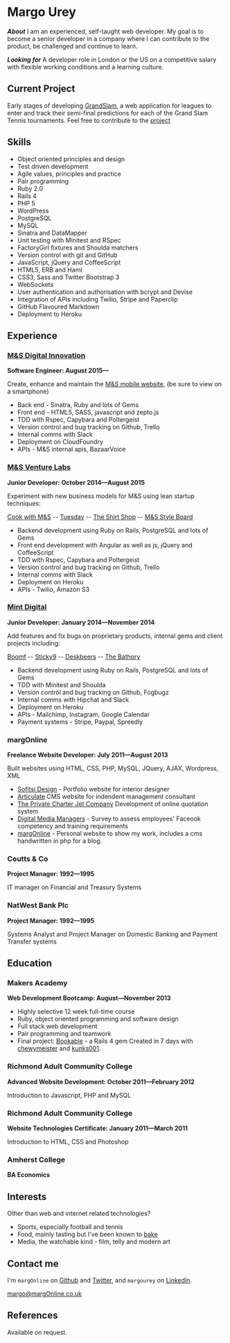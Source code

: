 Margo Urey
==========
***About***
I am an experienced, self-taught web developer. My goal is to become a senior developer in a company where I can contribute to the product, be challenged and continue to learn.


***Looking for***
A developer role in London or the US on a competitive salary with flexible working conditions and a learning culture.


Current Project
---------------
Early stages of developing [GrandSlam], a web application for leagues to enter and track their semi-final predictions for each of the Grand Slam Tennis tournaments. Feel free to contribute to the [project]


Skills
------

  - Object­ oriented principles and design
  - Test­ driven development
  - Agile values, principles and practice
  - Pair programming
  - Ruby 2.0
  - Rails 4
  - PHP 5
  - WordPress
  - PostgreSQL
  - MySQL
  - Sinatra and DataMapper
  - Unit testing with Minitest and RSpec
  - FactoryGirl fixtures and Shoulda matchers
  - Version control with git and GitHub
  - JavaScript, jQuery and CoffeeScript
  - HTML5, ERB and Haml
  - CSS3, Sass and Twitter Bootstrap 3
  - WebSockets
  - User authentication and authorisation with bcrypt and Devise
  - Integration of APIs including Twilio, Stripe and Paperclip
  - GitHub Flavoured Markdown
  - Deployment to Heroku



Experience
----------

### [M&S Digital Innovation]
**Software Engineer: August 2015&mdash;**

Create, enhance and maintain the [M&S mobile website], (be sure to view on a smartphone)

  - Back end - Sinatra, Ruby and lots of Gems
  - Front end - HTML5, SASS, javascript and zepto.js
  - TDD with Rspec, Capybara and Poltergeist
  - Version control and bug tracking on Github, Trello
  - Internal comms with Slack
  - Deployment on CloudFoundry
  - APIs - M&S internal apis, BazaarVoice


### [M&S Venture Labs]
**Junior Developer: October 2014&mdash;August 2015**

Experiment with new business models for M&S using lean startup techniques:

  [Cook with M&S] -- [Tuesday] -- [The Shirt Shop] -- [M&S Style Board]

  - Backend development using Ruby on Rails, PostgreSQL and lots of Gems
  - Front end development with Angular as well as js, jQuery and CoffeeScript
  - TDD with Rspec, Capybara and Poltergeist
  - Version control and bug tracking on Github, Trello
  - Internal comms with Slack
  - Deployment on Heroku
  - APIs - Twilio, Amazon S3 


### [Mint Digital]
**Junior Developer: January 2014&mdash;November 2014**

Add features and fix bugs on proprietary products, internal gems and client projects including:

  [Boomf] -- [Sticky9] -- [Deskbeers] -- [The Bathory]

  - Backend development using Ruby on Rails, PostgreSQL and lots of Gems
  - TDD with Minitest and Shoulda
  - Version control and bug tracking on Github, Fogbugz
  - Internal comms with Hipchat and Slack
  - Deployment on Heroku
  - APIs - Mailchimp, Instagram, Google Calendar
  - Payment systems - Stripe, Paypal, Spreedly


### margOnline
**Freelance Website Developer: July 2011&mdash;August 2013**

Built websites using HTML, CSS, PHP, MySQL, JQuery, AJAX, Wordpress, XML

  - [Sofitsi Design] - Portfolio website for interior designer
  - [Articulate] CMS website for indendent management consultant
  - [The Private Charter Jet Company] Development of online quotation system
  - [Digital Media Managers] - Survey to assess employees' Faceook competency and training requirements
  - [margOnline] - Personal website to show my work, includes a cms handwritten in php for a blog.

### Coutts & Co
**Project Manager: 1992&mdash;1995**

IT manager on Financial and Treasury Systems

### NatWest Bank Plc
**Project Manager: 1992&mdash;1995**

Systems Analyst and Project Manager on Domestic Banking and Payment Transfer systems


Education
---------

### Makers Academy
**Web Development Bootcamp: August&mdash;November 2013**

  - Highly selective 12 week full-time course
  - Ruby, object oriented programming and software design
  - Full stack web development
  - Pair programming and teamwork
  - Final project: [Bookable] - a Rails 4 gem Created in 7 days with [chewymeister]
    and [kunks001].

### Richmond Adult Community College
**Advanced Website Development: October 2011&mdash;February 2012**

Introduction to Javascript, PHP and MySQL

### Richmond Adult Community College
**Website Technologies Certificate: January 2011&mdash;March 2011**

Introduction to HTML, CSS and Photoshop

### Amherst College
**BA Economics**


Interests
---------

Other than web and internet related technologies?

  - Sports, especially football and tennis
  - Food, mainly tasting but I've been known to [bake]
  - Media, the watchable kind - film, telly and modern art


Contact me
----------
I'm `margOnline` on [Github] and [Twitter], and `margourey` on [LinkedIn].

[margo@margOnline.co.uk]

  [Sofitsi Design]: http://www.sofitsidesign.com/
  [Articulate]: http://www.frontlineprojects.co.uk/
  [The Private Charter Jet Company]: http://www.privatejets.co.uk/
  [Charity Auction Template]: http://www.margonline.co.uk/at/index.php
  [Digital Media Managers]: http://www.margonline.co.uk/fb/fbsurvey.php
  [margOnline]: http://www.margonline.co.uk/

  [Mint Digital]: http://mintdigital.com/
  [Boomf]: https://boomf.com/
  [Sticky9]: https://sticky9.com/
  [Deskbeers]: https://www.deskbeers.com/
  [The Bathory]: https://thebathory.com/

  [M&S Digital Innovation]: http://www.mandsdigital.com/
  [M&S mobile website]: http://www.marksandspencer.com/
  [M&S Venture Labs]: http://www.mslabs.io/
  [Cook with M&S]: http://cookwithmands.com/
  [The Shirt Shop]: http://formalshirts.marksandspencer.com/
  [Tuesday]: https://trytuesday.com/
  [M&S Style Board]: https://mandsstyleboard.com/

  [Makers Academy]: http://www.makersacademy.com
  [Bookable]: http://rubygems.org/gems/bookable
  [Super Chitter]: http://super-chitter.herokuapp.com/
  [Ruby Exercises]: https://github.com/margOnline/ruby_exercises
  [online survey]: https://github.com/margOnline/dev_survey
  [chewymeister]: https://github.com/chewymeister
  [kunks001]: https://github.com/kunks001
  [exercism.io]: http://exercism.io/

  [margo@margonline.co.uk]: mailto:margo@margonline.co.uk
  [GitHub]: https://github.com/margOnline
  [LinkedIn]: http://linkedin.com/in/margourey
  [Twitter]: http://twitter.com/margOnline
  [bake]: http://uk.pinterest.com/margonline/sweet-tooth/
  [LostandFound]: https://github.com/margOnline/lost_and_found
  [GrandSlam]: https://grand-slam.herokuapp.com/
  [project]: https://github.com/margOnline/leaderboard

References
----------
Available on request.
